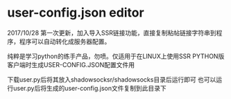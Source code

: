 user-config.json editor
===========

2017/10/28
第一次更新，加入导入SSR链接功能，直接复制粘帖链接字符串到程序，程序可以自动转化成服务器配置。

纯粹是学习python的练手产品，勿喷。仅适用于在LINUX上使用SSR PYTHON版客户端时生成USER-CONFIG.JSON配置文件用

下载user.py后将其放入shadowsocksr/shadowsocks目录后运行即可
也可以运行user.py后将生成的user-config.json文件复制到此目录下
